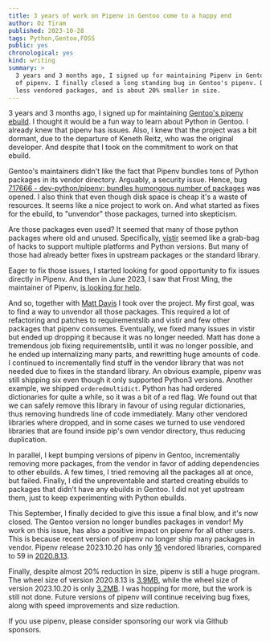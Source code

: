 ```yaml
---
title: 3 years of work on Pipenv in Gentoo come to a happy end
author: Oz Tiram
published: 2023-10-28
tags: Python,Gentoo,FOSS
public: yes
chronological: yes
kind: writing
summary: >
  3 years and 3 months ago, I signed up for maintaining Pipenv in Gentoo. This work made me co-maintainer
  of pipenv. I finally closed a long standing bug in Gentoo's pipenv. Due to this work, pipenv now ships
  less vendored packages, and is about 20% smaller in size.
---
```


3 years and 3 months ago, I signed up for maintaining [Gentoo's pipenv ebuild][1].
I thought it would be a fun way to learn about Python in Gentoo. I already knew that
pipenv has issues. Also, I knew that the project was a bit dormant, due to the departure
of Keneth Reitz, who was the original developer. And despite that I took on the commitment
to work on that ebuild.

Gentoo's maintainers didn't like the fact that Pipenv bundles tons of Python packages in
its vendor directory. Arguably, a security issue. Hence, bug [717666 - dev-python/pipenv:
bundles humongous number of packages][2] was opened.
I also think that even though disk space is cheap it's a waste of resources. It seems like
a nice project to work on. And what started as fixes for the ebuild, to "unvendor" those
packages, turned into skepticism. 

Are those packages even used? It seemed that many of those python packages where old and
unused. Specifically, [vistir][3] seemed like a grab-bag of hacks to support multiple
platforms and Python versions. But many of those had already better fixes in upstream
packages or the standard library.

Eager to fix those issues, I started looking for good opportunity to fix issues directly
in Pipenv. And then in June 2023, I saw that Frost Ming, the maintainer of Pipenv, [is looking
for help][4]. 

And so, together with [Matt Davis][5] I took over the project. My first goal, was to find
a way to unvendor all those packages. This required a lot of refactoring and patches
to requirementslib and vistir and few other packages that pipenv consumes.
Eventually, we fixed many issues in vistir but ended up dropping it because it was no longer
needed. Matt has done a tremendous job fixing requirementslib, until it was no longer possible,
and he ended up internalizing many parts, and rewritting huge amounts of code.
I continued to incrementally find stuff in the vendor library that was not needed due to fixes
in the standard library. An obvious example, pipenv was still shipping six even though it only
supported Python3 versions. Another example, we shipped `orderedmultidict`. Python has had ordered
dictionaries for quite a while, so it was a bit of a red flag.
We found out that we can safely remove this library in favour of using regular dictionaries,
thus removing hundreds line of code immediately.
Many other vendored libraries where dropped, and in some cases we turned to use vendored libraries
that are found inside pip's own vendor directory, thus reducing duplication. 

In parallel, I kept bumping versions of pipenv in Gentoo, incrementally removing more packages,
from the vendor in favor of adding dependencies to other ebuilds. A few times, I tried removing
all the packages all at once, but failed. Finally, I did the unpreventable and started creating
ebuilds to packages that didn't have any ebuilds in Gentoo. I did not yet upstream them, just
to keep experimenting with Python ebuilds.

This September, I finally decided to give this issue a final blow, and it's now closed.
The Gentoo version no longer bundles packages in vendor!
My work on this issue, has also a positive impact on pipenv for all other users.
This is because recent version of pipenv no longer ship many packages in vendor.
Pipenv release 2023.10.20 has only [16][7] vendored libraries, compared to 59 in [2020.8.13][6].

Finally, despite almost 20% reduction in size, pipenv is still a huge program.
The wheel size of version 2020.8.13 is [3.9MB][8], while the wheel size of version
2023.10.20 is only [3.2MB][9]. I was hopping for more, but the work is still not done.
Future versions of pipenv will continue receiving bug fixes, along with speed improvements
and size reduction.

If you use pipenv, please consider sponsoring our work via Github sponsors.

[1]: https://github.com/gentoo/gentoo/commit/47eb7e89e86d9bfc3575c865a8254e91ad1a4132
[2]: https://bugs.gentoo.org/717666
[3]: https://github.com/sarugaku/vistir
[4]: https://github.com/pypa/pipenv/issues/4894#issuecomment-1008289265
[5]: https://github.com/matteius
[6]: https://github.com/pypa/pipenv/blob/9299ae1f7353bdd523a1829f3c7cad0ee67c2e3b/pipenv/vendor/vendor.txt
[7]: https://github.com/pypa/pipenv/blob/fd4147bd7e69620ef257ea57c0b67eaa80d01ab7/pipenv/vendor/vendor.txt
[8]: https://pypi.org/project/pipenv/2020.8.13/#files
[9]: https://pypi.org/project/pipenv/2023.10.24/#files
